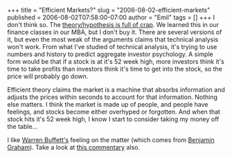 +++
title = "Efficient Markets?"
slug = "2006-08-02-efficient-markets"
published = 2006-08-02T07:58:00-07:00
author = "Emil"
tags = []
+++
I don't think so. The [theory/hypothesis is full of
crap](http://en.wikipedia.org/wiki/Efficient_market_theory). We learned
this in our finance classes in our MBA, but I don't buy it. There are
several versions of it, but even the most weak of the arguments claims
that technical analysis won't work. From what I've studied of technical
analysis, it's trying to use numbers and history to predict aggregate
investor psychology. A simple form would be that if a stock is at it's
52 week high, more investors think it's time to take profits than
investors think it's time to get into the stock, so the price will
probably go down.  
  
Efficient theory claims the market is a machine that absorbs information
and adjusts the prices within seconds to account for that information.
Nothing else matters. I think the market is made up of people, and
people have feelings, and stocks become either overhyped or forgotten.
And when that stock hits it's 52 week high, I know I start to consider
taking my money off the table...  
  
I like [Warren Buffett's](http://en.wikipedia.org/wiki/Warren_Buffett)
feeling on the matter (which comes from [Benjamin
Graham](http://en.wikipedia.org/wiki/Benjamin_Graham)). Take a look at
[this
commentary](http://www.fool.com/news/commentary/2006/commentary06072201.htm)
also.
